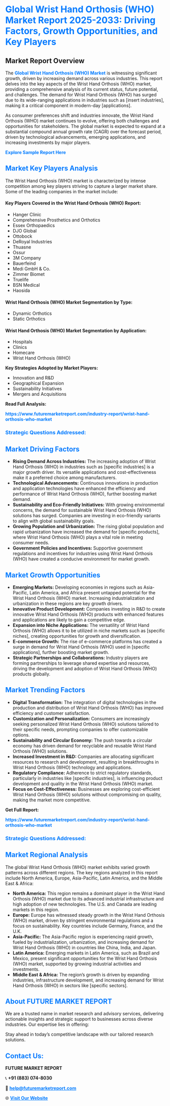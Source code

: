 <h1 style="color: #007BFF;">Global Wrist Hand Orthosis (WHO) Market Report 2025-2033: Driving Factors, Growth Opportunities, and Key Players</h1>

<section id="overview">
<h2>Market Report Overview</h2>
<p>The <a href="https://www.futuremarketreport.com/industry-report/wrist-hand-orthosis-who-market" style="color: #007BFF; text-decoration: none;"><strong>Global Wrist Hand Orthosis (WHO) Market</strong></a> is witnessing significant growth, driven by increasing demand across various industries. This report delves into the key aspects of the Wrist Hand Orthosis (WHO) market, providing a comprehensive analysis of its current status, future potential, and challenges. The demand for Wrist Hand Orthosis (WHO) has surged due to its wide-ranging applications in industries such as [insert industries], making it a critical component in modern-day [applications].</p>
<p>As consumer preferences shift and industries innovate, the Wrist Hand Orthosis (WHO) market continues to evolve, offering both challenges and opportunities for stakeholders. The global market is expected to expand at a substantial compound annual growth rate (CAGR) over the forecast period, driven by technological advancements, emerging applications, and increasing investments by major players.</p>
</section>

<section id="overview">
<p><a href="https://www.futuremarketreport.com/request-sample/reportId=127121" style="color: #007BFF; text-decoration: none;"><strong>Explore Sample Report Here</strong></a></p>
</section>

<section id="key-players">
<h2 style="color: #007BFF;">Market Key Players Analysis</h2>
<p>The Wrist Hand Orthosis (WHO) market is characterized by intense competition among key players striving to capture a larger market share. Some of the leading companies in the market include:</p>
<h4>Key Players Covered in the Wrist Hand Orthosis (WHO) Report:</h4>
<ul><li>Hanger Clinic</li><li>Comprehensive Prosthetics and Orthotics</li><li>Essex Orthopaedics</li><li>DJO Global</li><li>Ottobock</li><li>DeRoyal Industries</li><li>Thuasne</li><li>Ossur</li><li>3M Company</li><li>Bauerfeind</li><li>Medi GmbH &amp; Co.</li><li>Zimmer Biomet</li><li>Truelife</li><li>BSN Medical</li><li>Haosida</li></ul>
<h4>Wrist Hand Orthosis (WHO) Market Segmentation by Type:</h4>
<ul><li>Dynamic Orthotics</li><li>Static Orthotics</li></ul>

<h4>Wrist Hand Orthosis (WHO) Market Segmentation by Application:</h4>
<ul><li>Hospitals</li><li>Clinics</li><li>Homecare</li><li>Wrist Hand Orthosis (WHO)</li></ul>
<p><strong>Key Strategies Adopted by Market Players:</strong></p>
<ul>
<li>Innovation and R&D</li>
<li>Geographical Expansion</li>
<li>Sustainability Initiatives</li>
<li>Mergers and Acquisitions</li>
</ul>
</section>

<section>
<p><strong>Read Full Analysis: </strong></p><a href="https://www.futuremarketreport.com/industry-report/wrist-hand-orthosis-who-market" style="color: #007BFF; text-decoration: none;"><strong>https://www.futuremarketreport.com/industry-report/wrist-hand-orthosis-who-market</strong></a>
<h3 style="color: #007BFF;">Strategic Questions Addressed:</h3>
</section>

<section id="driving-factors">
<h2 style="color: #007BFF;">Market Driving Factors</h2>
<ul>
<li><strong>Rising Demand Across Industries:</strong> The increasing adoption of Wrist Hand Orthosis (WHO) in industries such as [specific industries] is a major growth driver. Its versatile applications and cost-effectiveness make it a preferred choice among manufacturers.</li>
<li><strong>Technological Advancements:</strong> Continuous innovations in production and application technologies have enhanced the efficiency and performance of Wrist Hand Orthosis (WHO), further boosting market demand.</li>
<li><strong>Sustainability and Eco-Friendly Initiatives:</strong> With growing environmental concerns, the demand for sustainable Wrist Hand Orthosis (WHO) solutions has surged. Companies are investing in eco-friendly variants to align with global sustainability goals.</li>
<li><strong>Growing Population and Urbanization:</strong> The rising global population and rapid urbanization have increased the demand for [specific products], where Wrist Hand Orthosis (WHO) plays a vital role in meeting consumer needs.</li>
<li><strong>Government Policies and Incentives:</strong> Supportive government regulations and incentives for industries using Wrist Hand Orthosis (WHO) have created a conducive environment for market growth.</li>
</ul>
</section>

<section id="growth-opportunities">
<h2 style="color: #007BFF;">Market Growth Opportunities</h2>
<ul>
<li><strong>Emerging Markets:</strong> Developing economies in regions such as Asia-Pacific, Latin America, and Africa present untapped potential for the Wrist Hand Orthosis (WHO) market. Increasing industrialization and urbanization in these regions are key growth drivers.</li>
<li><strong>Innovative Product Development:</strong> Companies investing in R&D to create innovative Wrist Hand Orthosis (WHO) products with enhanced features and applications are likely to gain a competitive edge.</li>
<li><strong>Expansion into Niche Applications:</strong> The versatility of Wrist Hand Orthosis (WHO) allows it to be utilized in niche markets such as [specific niches], creating opportunities for growth and diversification.</li>
<li><strong>E-commerce Growth:</strong> The rise of e-commerce platforms has created a surge in demand for Wrist Hand Orthosis (WHO) used in [specific applications], further boosting market growth.</li>
<li><strong>Strategic Partnerships and Collaborations:</strong> Industry players are forming partnerships to leverage shared expertise and resources, driving the development and adoption of Wrist Hand Orthosis (WHO) products globally.</li>
</ul>
</section>

<section id="trending-factors">
<h2 style="color: #007BFF;">Market Trending Factors</h2>
<ul>
<li><strong>Digital Transformation:</strong> The integration of digital technologies in the production and distribution of Wrist Hand Orthosis (WHO) has improved efficiency and customer satisfaction.</li>
<li><strong>Customization and Personalization:</strong> Consumers are increasingly seeking personalized Wrist Hand Orthosis (WHO) solutions tailored to their specific needs, prompting companies to offer customizable options.</li>
<li><strong>Sustainability and Circular Economy:</strong> The push towards a circular economy has driven demand for recyclable and reusable Wrist Hand Orthosis (WHO) solutions.</li>
<li><strong>Increased Investment in R&D:</strong> Companies are allocating significant resources to research and development, resulting in breakthroughs in Wrist Hand Orthosis (WHO) technology and applications.</li>
<li><strong>Regulatory Compliance:</strong> Adherence to strict regulatory standards, particularly in industries like [specific industries], is influencing product development and quality in the Wrist Hand Orthosis (WHO) market.</li>
<li><strong>Focus on Cost-Effectiveness:</strong> Businesses are exploring cost-efficient Wrist Hand Orthosis (WHO) solutions without compromising on quality, making the market more competitive.</li>
</ul>
</section>

<section>
<p><strong>Get Full Report: </strong></p><a href="https://www.futuremarketreport.com/industry-report/wrist-hand-orthosis-who-market" style="color: #007BFF; text-decoration: none;"><strong>https://www.futuremarketreport.com/industry-report/wrist-hand-orthosis-who-market</strong></a>
<h3 style="color: #007BFF;">Strategic Questions Addressed:</h3>
</section>


<section id="regional-analysis">
<h2 style="color: #007BFF;">Market Regional Analysis</h2>
<p>The global Wrist Hand Orthosis (WHO) market exhibits varied growth patterns across different regions. The key regions analyzed in this report include North America, Europe, Asia-Pacific, Latin America, and the Middle East & Africa:</p>
<ul>
<li><strong>North America:</strong> This region remains a dominant player in the Wrist Hand Orthosis (WHO) market due to its advanced industrial infrastructure and high adoption of new technologies. The U.S. and Canada are leading markets in this region.</li>
<li><strong>Europe:</strong> Europe has witnessed steady growth in the Wrist Hand Orthosis (WHO) market, driven by stringent environmental regulations and a focus on sustainability. Key countries include Germany, France, and the U.K.</li>
<li><strong>Asia-Pacific:</strong> The Asia-Pacific region is experiencing rapid growth, fueled by industrialization, urbanization, and increasing demand for Wrist Hand Orthosis (WHO) in countries like China, India, and Japan.</li>
<li><strong>Latin America:</strong> Emerging markets in Latin America, such as Brazil and Mexico, present significant opportunities for the Wrist Hand Orthosis (WHO) market, supported by growing industrial activities and investments.</li>
<li><strong>Middle East & Africa:</strong> The region’s growth is driven by expanding industries, infrastructure development, and increasing demand for Wrist Hand Orthosis (WHO) in sectors like [specific sectors].</li>
</ul>
</section>

<footer>
<h2 style="color: #007BFF;">About FUTURE MARKET REPORT</h2>
<p>We are a trusted name in market research and advisory services, delivering actionable insights and strategic support to businesses across diverse industries. Our expertise lies in offering:</p>

<p>Stay ahead in today’s competitive landscape with our tailored research solutions.</p>

<h2 style="color: #007BFF;">Contact Us:</h2>
<p><strong>FUTURE MARKET REPORT</strong></p>
<p>📞 <strong>+91 (883) 074-8030</strong></p>
<p>📧 <strong><a href="mailto:help@futuremarketreport.com" style="color: #007BFF;">help@futuremarketreport.com</a></strong></p>
<p>🌐 <strong><a href="https://www.futuremarketreport.com/" style="color: #007BFF;">Visit Our Website</a></strong></p>
</footer>